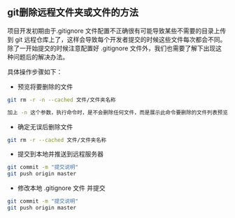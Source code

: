 git删除远程文件夹或文件的方法
-------------------
项目开发初期由于.gitignore 文件配置不正确很有可能导致某些不需要的目录上传到 git 远程仓库上了，这样会导致每个开发者提交的时候这些文件每次都会不同。
除了一开始提交的时候注意配置好 .gitignore 文件外，我们也需要了解下出现这种问题后的解决办法。

具体操作步骤如下：

- 预览将要删除的文件
```sh
git rm -r -n --cached 文件/文件夹名称 

加上 -n 这个参数，执行命令时，是不会删除任何文件，而是展示此命令要删除的文件列表预览。
```

- 确定无误后删除文件
```sh
git rm -r --cached 文件/文件夹名称
```

- 提交到本地并推送到远程服务器
```sh
git commit -m "提交说明"
git push origin master
```


- 修改本地 .gitignore 文件 并提交
```sh
git commit -m "提交说明"
git push origin master
```
